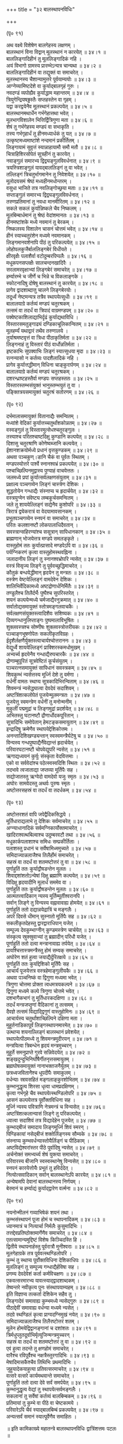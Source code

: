 +++
title = "३२ बालस्थापनविधिः"

+++
    
(पृ० ९१)   
    
अथ वक्ष्ये विशेषेण बालगेहस्य लक्षणम् ।  
बालस्थानं विना विद्वान् मूलस्थानं न कारयेत् ॥ ३४।१ ॥  
बाललिङ्गादिहीनं तु मूललिङ्गादिकं नहि ।  
अयं विभागो ग्रामस्य प्रारम्भेऽन्यत्र चान्यथा ॥ ३४।२ ॥  
बाललिङ्गादिहीनं वा तद्युक्तं वा समाचरेत् ।  
मूलस्थानस्य चैशान्यामुत्तरे पूर्वयाम्ययोः ॥ ३४।३ ॥  
आग्नेय्यामिष्टदेशे वा कुर्याद्बालगृहं गुरुः ।  
नवदण्डं व्यपोह्यैव कुर्याद्धाम महान्तरम् ॥ ३४।४ ॥  
त्रियुगेन्द्रियषढ्ढस्तैः सप्तहस्तेन वा गृहम् ।  
यद्वा करद्वयेनैव मूलस्थानं प्रकल्पयेत् ॥ ३४।५ ॥  
बालस्थानमथार्धेन गर्भगेहात्तथा भवेत् ।  
मूलभागविशालेन भित्तिर्द्वित्रिगुणा मता ॥ ३४।६ ॥  
शेषं तु गर्भगेहस्य मण्डपं वा सभाकृति ।  
तस्य गर्भगृहार्धं तु हीनमध्यार्धकं तु यत् ॥ ३४।७ ॥  
उत्कृष्टमध्यमाष्टांशे नन्दमानं प्रकीर्तितम् ।  
लिङ्गायामं सुवृत्तं स्यान्नाहायामौ समौ मतौ ॥ ३४।८ ॥  
चित्राहिशिरसोपेतं सूत्रहीनं तु कारयेत् ।  
नवाङ्गुलं समारभ्य द्विद्व्यङ्गुलविवर्धनात् ॥ ३४।९ ॥  
त्रयस्त्रिशाङ्गुलं यावद्बाललिङ्गं तु वा भवेत् ।  
तल्लिङ्गं त्रिचतुर्भागमानेन तु निवेशयेत् ॥ ३४।१० ॥  
मूलोदयसमं श्रेष्ठं मध्यहीनमधोन्तरम् ।  
वसुधा भाजिते तत्र नवलिङ्गोच्छ्रया मताः ॥ ३४।११ ॥  
सप्ताङ्गुलं समारभ्य द्विद्व्यङ्गुलविवर्धनात् ।  
तरुणप्रतिमानां तु नवधा मानमीरितम् ॥ ३४।१२ ॥  
सकले सकलं कुर्यान्निष्कले चैव निष्कलम् ।  
मूलबिम्बार्धमानं तु श्रेष्ठं वेदांशमानतः ॥ ३४।१३ ॥  
हीनमष्टांशके मध्ये नवमानं तु बेरकम् ।  
निष्कलस्य विशालेन चासनं चोत्तमं भवेत् ॥ ३४।१४ ॥  
हीनं स्याच्चतुरंशेन मध्यमे नवमानकम् ।  
लिङ्गमानवशेनापि पीठं तु परिकल्पयेत् ॥ ३४।१५ ॥  
लोहोपलकुजैर्बाललिङ्गबेरं विधीयते ।  
क्षीरवृक्षैः पलाशैर्वा वटोदुम्बरपिप्पलैः ॥ ३४।१६ ॥  
मधूकपनसप्लक्षैः सालचन्दनखादिरैः ।  
सरलामरवृक्षाभ्यां लिङ्गबेरं समाचरेत् ॥ ३४।१७ ॥  
हर्म्यारम्भे च जीर्णे च भिन्ने च विकलाङ्गके ।  
स्फोटनादिषु दोषेषु बालस्थानं तु कारयेत् ॥ ३४।१८ ॥  
प्रागेव द्वादशाब्दात्तु चालने लिङ्गबेरयोः ।  
तदूर्ध्वं नेष्टमन्यत्र तत्रैव स्थापयेत्सुधीः ॥ ३४।१९ ॥  
बालालयाग्रे कर्तव्यं मण्डपं चतुरश्रकम् ।  
तत्समं वा तदर्धं वा त्रिपादं वाग्रमण्डपम् ॥ ३४।२० ॥  
पक्वेष्टकाशिलाद्याभिर्दृढं कुर्याद्यथाविधि ।  
विस्तारसमतुङ्गाढ्यं दण्डिकाचूलिकान्वितम् ॥ ३४।२१ ॥  
मूलहर्म्यं यथाद्वारं तथैव तरुणालये ।  
तुर्याश्रमष्टवृत्तं वा त्रिधा पीठाकृतिर्मता ॥ ३४।२२ ॥  
लिङ्गनाहं तु विस्तारं पीठं वार्धोन्नतिर्मता ।  
इष्टकाभिः सुपक्वाभिः लिङ्गं स्यात्सुधया मृदा ॥ ३४।२३ ॥  
रत्नन्यासो न कर्तव्यः पादशैलादिकं नहि ।  
प्रागेव कुर्यात्तद्धीमान् विधिना चाङ्कुरार्पणम् ॥ ३४।२४ ॥  
बालालयाग्रे कर्तव्यं मण्डपं चतुरश्रकम् ।  
दशरन्ध्राष्टहस्तैर्वा मण्डपः सप्तहस्ततः ॥ ३४।२५ ॥  
विस्तारस्तम्भसंयुक्तं भानुस्तम्भयुतं तु वा ।  
पङ्क्तित्रयसमायुक्तं चतुरश्रं सतोरणम् ॥ ३४।२६ ॥  
    
(पृ० ९२)   
    
दर्भमालासमायुक्तं वितानाद्यैः समन्वितम् ।  
मध्यांशे वेदिकां कुर्यात्तच्चतुर्थांशकोन्नतम् ॥ ३४।२७ ॥  
वस्वङ्गुलं तु विस्तारमुत्सेधश्चतुरङ्गुलः ।  
तस्याश्च परितश्चाष्टदिक्षु कुण्डानि कल्पयेत् ॥ ३४।२८ ॥  
दिशासु चतुरश्राणि कोणेष्वब्जानि कल्पयेत् ।  
ईशानशक्रयोर्मध्ये प्रधानं वृत्तकुण्डकम् ॥ ३४।२९ ॥  
अथवा पञ्चकुण्।डानि चैकं वा पूर्वतः स्थितम् ।  
मण्डपस्योत्तरे पार्श्वे स्नानश्वभ्रं प्रकल्पयेत् ॥ ३४।३० ॥  
पश्चाच्छिल्पिनमुद्वास्य पुण्याहं वाचयेत्ततः ।  
जलमध्ये प्रपां कुर्यात्सर्वलक्षणसंयुताम् ॥ ३४।३१ ॥  
प्रक्षाल्य पञ्चगव्येन लिङ्गं चास्त्रेण देशिकः ।  
शुद्धतोयेन गन्धाद्यैः संस्नाप्य च हृदार्चयेत् ॥ ३४।३२ ॥  
वस्त्रयुग्मेन संवेष्ट्य लम्बकूर्चसमन्वितम् ।  
जले तु शाययेल्लिङ्गं सद्येनैव कुशोपरि ॥ ३४।३३ ॥  
त्रिरात्रं द्व्येकरात्रं वा वेदयामावसानकम् ।  
प्रभूतपञ्चगव्येन स्नपनं वा समाचरेत् ॥ ३४।३४ ॥  
परितः कलशानष्टौ लोकपालाधिदैवतान् ।  
सवस्त्रान्सहिरण्यांश्च ससूत्रान् सापिधानकान् ॥ ३४।३५ ॥  
ब्राह्मणान् भोजयेत्तत्र मण्डपे समलङ्कृते ।  
वास्तुहोमं ततः कुर्यात्प्रासादे मण्डपेऽपि वा ॥ ३४।३६ ॥  
पर्यग्निकरणं कृत्वा वास्तुहोमस्थवह्निना ।  
जलादानीय लिङ्गं तु स्नानश्वभ्रोपरि न्यसेत् ॥ ३४।३७ ॥  
वस्त्रं विसृज्य लिङ्गे तु पूर्ववच्छुद्धिमाचरेत् ।  
कौतुकं बन्धयेद्धीमान् हृदयेन तु मन्त्रतः ॥ ३४।३८ ॥  
वस्त्रेण वेष्टयेल्लिङ्गं वामदेवेन देशिकः ।  
शालिभिर्वेदिकामध्ये अष्टद्रोणार्धनिर्मितैः ॥ ३४।३९ ॥  
तण्डुलैश्च तिलैर्दर्भैः पुष्पैश्च सुपरिस्तरेत् ।  
शयनं कल्पयेन्मध्ये चर्मजाद्यैरनुक्रमात् ॥ ३४।४० ॥  
सर्वातोद्यसमायुक्तं स्तोत्रमङ्गलवाचकैः ।  
सर्वलक्षणसंयुक्तस्त्वादिशैवः सशिष्यकः ॥ ३४।४१ ॥  
दिव्यगन्धानुलिप्ताङ्गः पुष्पमालाविभूषितः ।  
शुक्लवस्त्रश्च सोष्णीषः शुक्लवस्त्रोत्तरीयकः ॥ ३४।४२ ॥  
पञ्चाङ्गभूषणोपेतः सकलीकृतविग्रहः ।  
ईदृशैर्लक्षणैर्युक्तस्त्वाचार्यश्चोत्तराननः ॥ ३४।४३ ॥  
वेद्यूर्ध्वे शाययेल्लिङ्गं प्राक्शिरस्कमधोमुखम् ।  
अभ्यर्च्य हृदयेनैव गन्धाद्यैरुपचारकैः ॥ ३४।४४ ॥  
द्रोणाम्बुपूरितं सूत्रवेष्टितं कूर्चसंयुतम् ।  
पञ्चरत्नसमायुक्तं सापिधानं सवस्त्रकम् ॥ ३४।४५ ॥  
शिवकुम्भं न्यसेत्तस्य मूर्ध्नि देशे तु वर्मणा ।  
वर्धनीं वामतः स्थाप्य सूत्रकादिभिरन्विताम् ॥ ३४।४६ ॥  
शिवमन्त्रं न्यसेद्ध्यात्वा देवदेवं सदाशिवम् ।  
अष्टत्रिंशत्कलोपेतं पूजयेन्मूलमन्त्रतः ॥ ३४।४७ ॥  
पूजयेत्तु स्वमन्त्रेण वर्धनीं तु मनोन्मनीम् ।  
मुकुलीं पद्ममुद्रां च लिङ्गमुद्रां प्रदर्शयेत् ॥ ३४।४८ ॥  
अभितस्तु घटानष्टौ द्रौणार्धोदकपूरितान् ।  
सूत्रादिभिः समोपेतान् हेमटङ्कसमायुतान् ॥ ३४।४९ ॥  
इन्द्रादिषु क्रमेणैव स्थापयेद्देशिकोत्तमः ।  
अनन्तादिशिखण्ड्यन्तान् स्वस्वमन्त्रैर्घटेषु च ॥ ३४।५० ॥  
विन्यस्य गन्धपुष्पाद्यैर्नैवेद्यान्तं हृदार्चयेत् ।  
परिवारघटानष्टौ चोपवेद्युपरि न्यसेत् ॥ ३४।५१ ॥  
ऋगाद्यध्ययनं कुर्युः संस्कृता वेदवित्तमाः ।  
एको वा सर्ववेदांश्च पठेत्स्वस्वदिशि स्थितः ॥ ३४।५२ ॥  
तदभावे त्वजाताद्या जप्तव्या मूर्तिपैः सह ।  
सद्योजातस्तु ऋग्वेदो वामदेवो यजुः स्मृतः ॥ ३४।५३ ॥  
अघोरः सामवेदस्तु अथर्वः पुरुषः स्मृतः ।  
अष्टोत्तरसहस्रं वा तदर्धं वा तदर्धकम् ॥ ३४।५४ ॥  
    
(पृ० ९३)   
    
अष्टोत्तरशतं वापि जपेद्वैदिकसिद्धये ।  
मूर्तिधाराद्यलाभे तु देशिकः सर्वमाचरेत् ॥ ३४।५५ ॥  
अग्न्याधानादिकं सर्वमग्निकार्योक्तमाचरेत् ।  
खादिराश्वत्थबिल्वाश्च उदुम्बरवटौ तथा ॥ ३४।५६ ॥  
मधूकार्कपलाशाश्च समिधः सम्प्रकीर्तिताः ।  
पलाशस्तु प्रधानं च सर्वेषामिध्ममुच्यते ॥ ३४।५७ ॥  
समिदाज्यान्नलाजैश्च तिलैर्होमं समाचरेत् ।  
सहस्रं वा तदर्धं वा शतमष्टोत्तरं तु वा ॥ ३४।५८ ॥  
पूर्णाहुतिं ततः कुर्याद्वौषडन्तेन मूलतः ।  
शिवाद्दशांशतोऽन्येषां दिक्षु ब्रह्माणि कल्पयेत् ॥ ३४।५९ ॥  
विदिक्षु हृदयादीनि मूलार्धं सममेव वा ।  
पूर्णाहुतिं ततः कुर्याद्वौषडन्तेन मूलतः ॥ ३४।६० ॥  
आत्मतत्त्वादिकान् न्यस्य मूर्तिम्मूर्तीश्वरानपि ।  
सर्वान् लिङ्गे तु विन्यस्य वह्नावावाह्य होमयेत् ॥ ३४।६१ ॥  
पूर्णाहुतिं ततो दद्यान्नयेद्रात्रिं च मङ्गलैः ।  
अपरे दिवसे धीमान् सुस्नातो मूर्तिपैः सह ॥ ३४।६२ ॥   
सकलीकृतदेहस्तु द्वारद्वाराधिपान् यजेत् ।  
सम्पूज्य देवकुम्भाग्नीन् कुण्डमस्त्रेण चार्चयेत् ॥ ३४।६३ ॥  
संस्कृत्य स्रुक्स्रुवाभ्यां तु ब्रह्मादीन् परिधौ यजेत् ।   
पूर्णाहुतिं ततो दत्वा मन्त्रानावाह्य तर्पयेत् ॥ ३४।६४ ॥   
प्रायश्चित्तास्त्रमन्त्रैस्तु होमं सम्यक् समाचरेत् ।  
अघोरेण शतं हुत्वा जयाद्यैर्दुरितक्षये ॥ ३४।६५ ॥  
पूर्णाहुतिं ततः कुर्याद्देशिको मूर्तिपैः सह ।   
आचार्यं पूजयेत्तत्र वस्त्रहेमाङ्गुलीयकैः ॥ ३४।६६ ॥   
अथवा पञ्चनिष्कं वा द्विगुणा मध्यमा भवेत् ।   
त्रिगुणा चोत्तमा प्रोक्ता त्वधमत्रयकल्पने ॥ ३४।६७ ॥   
द्विगुणा मध्यमे कल्पे त्रिगुणा चोत्तमे भवेत् ।  
दशभागैकभागं तु मूर्तिधारकदक्षिणा ॥ ३४।६८ ॥  
तदर्धं मन्त्रजप्तॄणां वैदिकानां तु तत्समम् ।  
दैवज्ञे तत्समं विद्याद्द्विगुणं वास्तुहोमिनः ॥ ३४।६९ ॥   
आचार्यस्य चतुर्थांशाच्छिल्पिने दक्षिणा मता ।  
मुहूर्तनाडिकापूर्वं लिङ्गस्थापनमारमेत् ॥ ३४।७० ॥  
उत्थाप्य शयनाल्लिङ्गं बालस्थानं प्रवेशयेत् ।  
स्थापयेत्पीठमध्ये तु शिवमन्त्रमुदीरयन् ॥ ३४।७१ ॥  
मन्त्रयित्वा त्रिबन्धेन हृदयं मन्त्रमुच्चरन् ।   
मुहूर्ते समनुप्राप्ते गुरवे सन्निवेदयेत् ॥ ३४।७२ ॥  
शङ्खदुन्दुभिनिर्घोषैर्गीतनृत्तसमायुतम् ।  
ब्रह्मघोषसमायुक्तं नानाभक्तजनैर्युतम् ॥ ३४।७३ ॥   
छत्रध्वजवितानैश्च धूपदीपैः समाकुलम् ।   
वर्धन्याः स्रावसहितं मङ्गलाङ्कुरशोभितम् ॥ ३४।७४ ॥  
कुम्भानुद्धृत्य शिरसा धृत्वा धामप्रदक्षिणम् ।  
कृत्वा गर्भगृहे चैव स्थापयेत्स्थण्डिलोपरि ॥ ३४।७५ ॥  
आसनं कल्पयेत्तत्र पूर्वोक्तविधिना सह ।   
मूर्ध्नि न्यस्य पवित्राणि नेत्रमन्त्रं च विन्यसेत् ॥ ३४।७६॥   
अष्टत्रिंशत्कलान्यासं लिङ्गे तु परिकल्पयेत् ।   
ध्यात्वा सदाशिवं तत्र विद्यादेहेन पूजयेत् ॥ ३४।७७ ॥  
कुम्भाद्बीजं समादाय लिङ्गमूर्ध्नि शिवं स्मरन् ।  
पिण्डिकायां नसेद्बीजं शक्तेर्लिङ्गस्य सौम्यके ॥ ३४।७८ ॥  
संस्नाप्य कुम्भवर्धन्यास्तोयैर्लिङ्गं च पीठिकाम् ।   
अष्टविद्येश्वरांस्तर पीठे पूर्वादिषु न्यसेत् ॥ ३४।७९ ॥   
अर्चनोक्तं समभ्यर्च्य शेषं युक्त्या समाचरेत् ।  
परिवारस्य बीजानि स्वस्वस्थानेषु विन्यसेत् ॥ ३४।८० ॥  
स्नपनं कारयेत्तोयैः प्रभूतं तु हविर्ददेत् ।  
नित्योत्सवादिकान् सर्वान् बालस्थानेऽपि कारयेत् ॥ ३४।८१ ॥  
अन्येषामपि देवानां बालस्थानस्य निर्णयम् ।  
बेरमानं च हर्म्याद्यं कुर्याद्द्वारेण वर्त्मना ॥ ३४।८२ ॥  
    
(पृ० ९४)   
    
नयनोन्मीलनं गव्याभिषेकं शयनं तथा ।  
कुम्भसंस्थापनं पूजा होमं च स्थापनादिकम् ॥ ३४।८३ ॥  
ध्यानमात्रं च नित्यार्चा निर्मलैः कुसुमादिभिः ।  
तत्तद्देवप्रतिष्ठोक्तमार्गेणैव समाचरेत् ॥ ३४।८४ ॥  
एतत्सामान्यमुद्दिष्टं विशेषः किञ्चिदस्ति हि ।  
द्वितीये स्थापनार्हस्तु पूर्वरात्रौ मुनीश्वराः ॥ ३४।८५ ॥  
मूलगेहाग्रके तत्र पूर्ववत्स्थण्डिलोपरि ।  
कुम्भं तु स्थाप्य पूर्वोक्तविधिना देशिकाधिपः ॥ ३४।८६ ॥  
मूललिङ्गं तु सम्पूज्य गन्धाद्यैर्हविषा सह ।  
प्रणम्य देवदेवेशं कर्ता कर्मविचक्षणः ॥ ३४।८७ ॥  
एकवत्सरमारभ्य यावत्स्याद्द्वादशाब्दकम् ।  
तेष्वन्तरे नवीकृत्य पुनः संस्थापयाम्यहम् ॥ ३४।८८ ॥   
इति विज्ञाप्य तत्कर्ता देशिकेन सहैव तु ।  
लिङ्गादेवं समावाह्य कुम्भमध्ये न्यसेद्गुरुः ॥ ३४।८९ ॥   
पीठाद्देवीं समावाह्य वर्धन्या मध्यमे न्यसेत् ।  
तदग्रे स्थण्डिलं कृत्वा प्राग्वदग्निमुखं नयेत् ॥ ३४।९० ॥  
समिदाज्यान्नलाजैश्च तिलैरष्टोत्तरं शतम् ।  
मूलेन होमयेद्विद्वानङ्गानां च दशांशतः ॥ ३४।९१ ॥   
त्रिर्मधुप्लुतदूर्वाभिर्मृत्युजिन्मन्त्रमुच्चरन् ।  
सहस्रं वा तदर्धं वा शतमष्टोत्तरं तु वा ॥ ३४।९२ ॥  
एवं हुत्वा तदन्ते तु क्षणहोमं समाचरेत् ।  
वारैश्च रविपूर्वैश्च नक्षत्रैस्तुरगादिभिः ॥ ३४।९३ ॥  
मेषादिमासकैश्चैव तिथिभिः प्रथमादिभिः ।  
जुहुयादेकयाहुत्या प्रतिवत्सरमाचरेत् ॥ ३४।९४ ॥  
वत्सरे वत्सरे कार्यमथवान्ते समाचरेत् ।  
पूर्णाहुतिं ततो दत्वा देवे सर्वं समर्पयेत् ॥ ३४।९५ ॥  
कुम्भानुद्धृत्य वेद्यां तु स्थापयेत्सर्वमङ्गलैः ।   
सकलानां तु सर्वेषां कर्तव्यं बालबिम्बकम् ॥ ३४।९६ ॥  
प्रतिमायां तु कुम्भे वा पीठे वा चेष्टकामये ।  
परिवारेऽपि चैवं स्याद्बालबिम्बं प्रकल्पयेत् ॥ ३४।९७ ॥  
अन्यत्सर्वं समानं स्यात्पूर्वेणैव समाहितः ।  
    
॥ इति कामिकाख्ये महातन्त्रे बालस्थापनविधिः द्वात्रिंशत्तमः पटलः   
॥  
    
    
    
    
